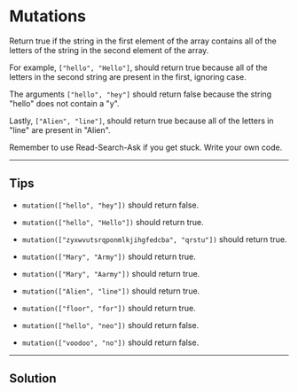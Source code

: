 # Mutations

Return true if the string in the first element of the array contains all of the letters of the string in the second element of the array.

For example, `["hello", "Hello"]`, should return true because all of the letters in the second string are present in the first, ignoring case.

The arguments `["hello", "hey"]` should return false because the string "hello" does not contain a "y".

Lastly, `["Alien", "line"]`, should return true because all of the letters in "line" are present in "Alien".

Remember to use Read-Search-Ask if you get stuck. Write your own code.

---

## Tips

- `mutation(["hello", "hey"])` should return false.

- `mutation(["hello", "Hello"])` should return true.

- `mutation(["zyxwvutsrqponmlkjihgfedcba", "qrstu"])` should return true.

- `mutation(["Mary", "Army"])` should return true.

- `mutation(["Mary", "Aarmy"])` should return true.

- `mutation(["Alien", "line"])` should return true.

- `mutation(["floor", "for"])` should return true.

- `mutation(["hello", "neo"])` should return false.

- `mutation(["voodoo", "no"])` should return false.

---

## Solution

```js

```